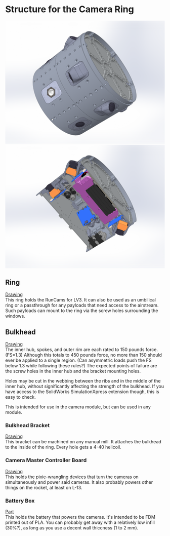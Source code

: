 # Structure for the Camera Ring
![](cameraRing.png)  
![](cameraRing_sectioned.png)  

## Ring
[Drawing](structure/passthroughRing.pdf)  
This ring holds the RunCams for LV3. 
It can also be used as an umbilical ring or a passthrough for any payloads that need access to the airstream.
Such payloads can mount to the ring via the screw holes surrounding the windows.

## Bulkhead
[Drawing](structure/bulkhead.pdf)  
The inner hub, spokes, and outer rim are each rated to 150 pounds force. (FS=1.3)
Although this totals to 450 pounds force, no more than 150 should ever be applied to a single region.
(Can asymmetric loads push the FS below 1.3 while following these rules?)
The expected points of failure are the screw holes in the inner hub and the bracket mounting holes.

Holes may be cut in the webbing between the ribs and in the middle of the inner hub, without significantly affecting the strength of the bulkhead.
If you have access to the SolidWorks SimulationXpress extension though, this is easy to check.

This is intended for use in the camera module, but can be used in any module.

### Bulkhead Bracket
[Drawing](structure/bulkheadBracket.PDF)  
This bracket can be machined on any manual mill.
It attaches the bulkhead to the inside of the ring.
Every hole gets a 4-40 helicoil.

### Camera Master Controller Board
[Drawing](fireHazard/cameraMasterBoard.PDF)  
This holds the pixie-wrangling devices that turn the cameras on simultaneously and power said cameras.
It also probably powers other things on the rocket, at least on L-13.

### Battery Box
[Part](fireHazard/batteryBox.SLDPRT)  
This holds the battery that powers the cameras. 
It's intended to be FDM printed out of PLA.
You can probably get away with a relatively low infill (30%?), as long as you use a decent wall thiccness (1 to 2 mm).
